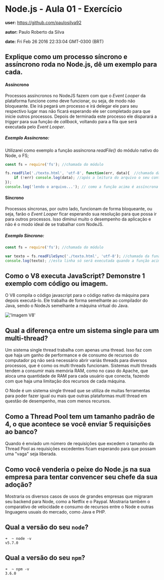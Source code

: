 # Node.js - Aula 01 - Exercício

**user:** https://github.com/paulosilva92

**autor:** Paulo Roberto da Silva

**date:** Fri Feb 26 2016 22:33:04 GMT-0300 (BRT)

## Explique como um processo síncrono e assíncrono roda no Node.js, dê um exemplo para cada.

#### Assíncrono
Processos assíncronos no NodeJS fazem com que o *Event Looper* da plataforma funcione como deve funcionar, ou seja, de modo não bloqueante. Ele irá pegará um processo e irá delegar ele para seu respectivo lugar mas não ficará esperando ele ser completado para que inicie outros processos. Depois de terminada este processo ele disparará a *trigger* para sua função de *callback*, voltando para a fila que será executada pelo *Event Looper*.

##### Exemplo Assíncrono: 
Utilizarei como exemplo a função assíncrona *readFile()* do módulo nativo do Node, o FS;

```js
const fs = require('fs'); //chamada do módulo

fs.readFile('./texto.html', 'utf-8', function(err, data){  //chamada da função passando o caminho do arquivo a ser lido, a codificação, e uma função de callback que será executada assim que o arquivo terminar de ser lido
    if (!err) console.log(data); //após a leitura do arquivo o seu conteúdo será mostrado na tela
});
console.log('lendo o arquivo...'); // como a função acima é assíncrona essa linha será executada antes do resultado da função readFile ser mostrada
```

#### Síncrono

Processos síncronas, por outro lado, funcionam de forma bloqueante, ou seja, farão o *Event Looper* ficar esperando sua resolução para que possa ir para outros processos. Isso diminui muito o desempenho da aplicação e não é o modo ideal de se trabalhar com NodeJS.

##### Exemplo Síncrono:

```js
const fs = require('fs'); //chamada do módulo

var texto = fs.readFileSync('./texto.html', 'utf-8'); //chamada da funão síncrona de leitura de arquivos, note que ela não possui uma função de callback sendo necessário armazenar seu retorno em uma variável para poder mostrar na tela
console.log(texto); //esta linha só será executada quando a função acima terminar, ou seja, caso o arquivo seja grande todo os processo ficarão parados
```



## Como o V8 executa JavaScript? Demonstre 1 exemplo com código ou imagem.

O V8 compila o código javascript para o código nativo da máquina para depois executá-lo. Ele trabalha de forma semelhante ao compilador do Java, sendo o NodeJs semelhante a máquina virtual do Java.

!['Imagem V8'](http://blog.gopivotal.com/wp-content/uploads/2012/04/NodeJS-EventedIOAsyncIO_latest.png)


## Qual a diferença entre um sistema single para um multi-thread?

Um sistema single thread trabalha com apenas uma thread. Isso faz com que haja um ganho de performance e de consumo de recursos do computador pq não será necessário abrir variás threads para diversos processos, que é como os multi threads funcionam. Sistemas multi threads tendem a consumir mais memória RAM, como no caso do Apache, que aloca uma quantidade de RAM para cada usuário que conecta, fazendo com que haja uma limitação dos recursos de cada máquina.

O Node é um sistema single thread que se utiliza de muitas ferramentas para poder fazer igual ou mais que outras plataformas muitl thread em questão de desempenho, mas com menos recursos.

## Como a Thread Pool tem um tamanho padrão de 4, o que acontece se você enviar 5 requisições ao banco?

Quando é enviado um número de requisições que excedem o tamanho da Thread Pool as requisições excedentes ficam esperando para que possam uma "vaga" seja liberada.

## Como você venderia o peixe do Node.js na sua empresa para tentar convencer seu chefe da sua adoção?

Mostraria os diversos casos de usos de grandes empresas que migraram seu backend para Node, como a Netflix e o Paypal. Mostraria também o comparativo de velocidade e consumo de recursos entre o Node e outras linguagens usuais do mercado, como Java e PHP.

## Qual a versão do seu `node`?

```
➜  ~ node -v
v5.7.0
```

## Qual a versão do seu `npm`?

```
➜  ~ npm -v
3.6.0
```